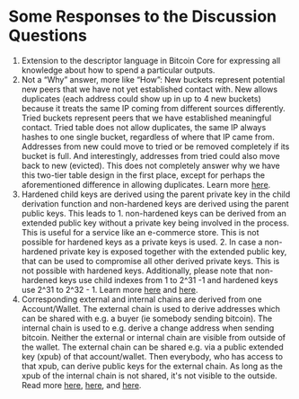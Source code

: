 # Some Responses to the Discussion Questions

1. Extension to the descriptor language in Bitcoin Core for expressing all knowledge about how to spend a particular outputs.
2. Not a “Why” answer, more like “How”: New buckets represent potential new peers that we have not yet established contact with. New allows duplicates (each address could show up in up to 4 new buckets) because it treats the same IP coming from different sources differently. Tried buckets represent peers that we have established meaningful contact. Tried table does not allow duplicates, the same IP always hashes to one single bucket, regardless of where that IP came from. Addresses from new could move to tried or be removed completely if its bucket is full. And interestingly, addresses from tried could also move back to new (evicted). This does not completely answer why we have this two-tier table design in the first place, except for perhaps the aforementioned difference in allowing duplicates. Learn more [here](http://diyhpl.us/wiki/transcripts/stanford-blockchain-conference/2019/miniscript/).
3. Hardened child keys are derived using the parent private key in the child derivation function and non-hardened keys are derived using the parent public keys. This leads to 1. non-hardened keys can be derived from an extended public key without a private key being involved in the process. This is useful for a service like an e-commerce store. This is not possible for hardened keys as a private keys is used. 2. In case a non-hardened private key is exposed together with the extended public key, that can be used to compromise all other derived private keys. This is not possible with hardened keys. Additionally, please note that non-hardened keys use child indexes from 1 to 2^31 -1 and hardened keys use 2^31 to 2^32 - 1. Learn more [here](https://github.com/bitcoin/bips/blob/master/bip-0032.mediawiki#Child_key_derivation_CKD_functions) and [here](https://bitcoin.stackexchange.com/questions/37488/eli5-whats-the-difference-between-a-child-key-and-a-hardened-child-key-in-bip3).
4. Corresponding external and internal chains are derived from one Account/Wallet. The external chain is used to derive addresses which can be shared with e.g. a buyer (ie somebody sending bitcoin). The internal chain is used to e.g.  derive a change address when sending bitcoin. Neither the external or internal chain are visible from outside of the wallet. The external chain can be shared e.g. via a public extended key (xpub) of that account/wallet. Then everybody, who has access to that xpub, can derive public keys for the external chain. As long as the xpub of the internal chain is not shared, it's not visible to the outside. Read more [here](https://github.com/bitcoin/bips/blob/master/bip-0032.mediawiki#the-default-wallet-layout), [here](https://github.com/bitcoin/bips/raw/master/bip-0032/derivation.png), and [here](https://github.com/bitcoin/bips/blob/master/bip-0032.mediawiki#unsecure-money-receiver-nmih0).
